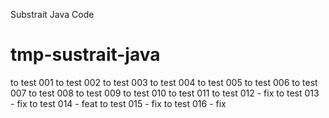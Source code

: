 Substrait Java Code
# tmp-sustrait-java

to test 001
to test 002
to test 003
to test 004
to test 005
to test 006
to test 007
to test 008
to test 009
to test 010
to test 011
to test 012 - fix
to test 013 - fix
to test 014 - feat
to test 015 - fix
to test 016 - fix
